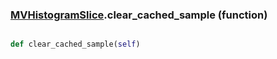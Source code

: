### [MVHistogramSlice](MVHistogramSlice.md).clear_cached_sample (function)


```py

def clear_cached_sample(self)

```


